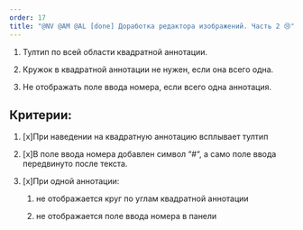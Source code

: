 ```yaml
---
order: 17
title: "@NV @AM @AL [done] Доработка редактора изображений. Часть 2 😢"
---
```


1. Тултип по всей области квадратной аннотации.

2. Кружок в квадратной аннотации не нужен, если она всего одна.

3. Не отображать поле ввода номера, если всего одна аннотация.

## Критерии:

1. \[x\]При наведении на квадратную аннотацию всплывает тултип

2. \[x\]В поле ввода номера добавлен символ “#“, а само поле ввода передвинуто после текста.

3. \[x\]При одной аннотации:

   1. не отображается круг по углам квадратной аннотации

   2. не отображается поле ввода номера в панели